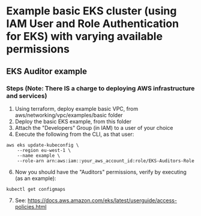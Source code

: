 # Example basic EKS cluster (using IAM User and Role Authentication for EKS) with varying available permissions

## EKS Auditor example

### Steps (Note: There IS a charge to deploying AWS infrastructure and services)

1. Using terraform, deploy example basic VPC, from aws/networking/vpc/examples/basic folder
2. Deploy the basic EKS example, from this folder
3. Attach the "Developers" Group (in IAM) to a user of your choice
4. Execute the following from the CLI, as that user:
```
aws eks update-kubeconfig \                                           
    --region eu-west-1 \
    --name example \
    --role-arn arn:aws:iam::your_aws_account_id:role/EKS-Auditors-Role
```
6. Now you should have the "Auditors" permissions, verify by executing (as an example):
```
kubectl get configmaps
```
7. See: https://docs.aws.amazon.com/eks/latest/userguide/access-policies.html
